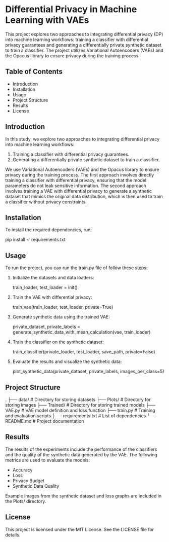 # Differential Privacy in Machine Learning with VAEs

This project explores two approaches to integrating differential privacy (DP) into machine learning workflows: training a classifier with differential privacy guarantees and generating a differentially private synthetic dataset to train a classifier. The project utilizes Variational Autoencoders (VAEs) and the Opacus library to ensure privacy during the training process.

## Table of Contents

- Introduction
- Installation
- Usage
- Project Structure
- Results
- License

## Introduction

In this study, we explore two approaches to integrating differential privacy into machine learning workflows:
1. Training a classifier with differential privacy guarantees.
2. Generating a differentially private synthetic dataset to train a classifier.

We use Variational Autoencoders (VAEs) and the Opacus library to ensure privacy during the training process. The first approach involves directly training a classifier with differential privacy, ensuring that the model parameters do not leak sensitive information. The second approach involves training a VAE with differential privacy to generate a synthetic dataset that mimics the original data distribution, which is then used to train a classifier without privacy constraints.

## Installation

To install the required dependencies, run:

pip install -r requirements.txt

## Usage

To run the project, you can run the train.py file of follow these steps:

1. Initialize the datasets and data loaders:

    train_loader, test_loader = init()

2. Train the VAE with differential privacy:

    train_vae(train_loader, test_loader, private=True)

3. Generate synthetic data using the trained VAE:

    private_dataset, private_labels = generate_synthetic_data_with_mean_calculation(vae, train_loader)

4. Train the classifier on the synthetic dataset:

    train_classifier(private_loader, test_loader, save_path, private=False)

5. Evaluate the results and visualize the synthetic data:

    plot_synthetic_data(private_dataset, private_labels, images_per_class=5)

## Project Structure

.
├── data/                   # Directory for storing datasets
├── Plots/                 # Directory for storing images
├── Trained/                # Directory for storing trained models
├── VAE.py                  # VAE model definition and loss function
├── train.py                # Training and evaluation scripts
├── requirements.txt        # List of dependencies
└── README.md               # Project documentation

## Results

The results of the experiments include the performance of the classifiers and the quality of the synthetic data generated by the VAE. The following metrics are used to evaluate the models:

- Accuracy
- Loss
- Privacy Budget
- Synthetic Data Quality

Example images from the synthetic dataset and loss graphs are included in the Plots/ directory.


## License

This project is licensed under the MIT License. See the LICENSE file for details.